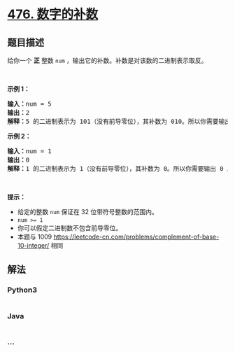 # [476. 数字的补数](https://leetcode-cn.com/problems/number-complement)



## 题目描述

<!-- 这里写题目描述 -->

<p>给你一个 <strong>正</strong> 整数 <code>num</code> ，输出它的补数。补数是对该数的二进制表示取反。</p>

<p> </p>

<ol>
</ol>

<p><strong>示例 1：</strong></p>

<pre>
<strong>输入：</strong>num = 5
<strong>输出：</strong>2
<strong>解释：</strong>5 的二进制表示为 101（没有前导零位），其补数为 010。所以你需要输出 2 。
</pre>

<p><strong>示例 2：</strong></p>

<pre>
<strong>输入：</strong>num = 1
<strong>输出：</strong>0
<strong>解释：</strong>1 的二进制表示为 1（没有前导零位），其补数为 0。所以你需要输出 0 。
</pre>

<p> </p>

<p><strong>提示：</strong></p>

<ul>
	<li>给定的整数 <code>num</code> 保证在 32 位带符号整数的范围内。</li>
	<li><code>num >= 1</code></li>
	<li>你可以假定二进制数不包含前导零位。</li>
	<li>本题与 1009 <a href="https://leetcode-cn.com/problems/complement-of-base-10-integer/">https://leetcode-cn.com/problems/complement-of-base-10-integer/</a> 相同</li>
</ul>


## 解法

<!-- 这里可写通用的实现逻辑 -->

<!-- tabs:start -->

### **Python3**

<!-- 这里可写当前语言的特殊实现逻辑 -->

```python

```

### **Java**

<!-- 这里可写当前语言的特殊实现逻辑 -->

```java

```

### **...**

```

```

<!-- tabs:end -->
